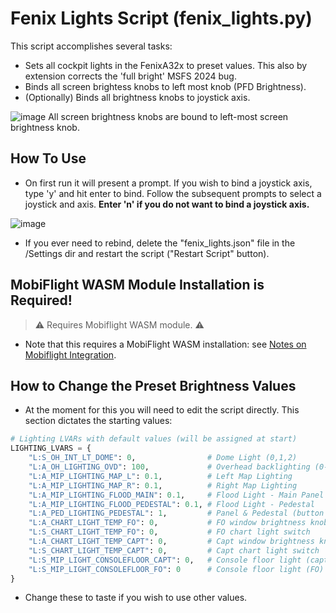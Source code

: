 # Fenix Lights Script (fenix_lights.py)

This script accomplishes several tasks:
- Sets all cockpit lights in the FenixA32x to preset values.  This also by extension corrects the 'full bright' MSFS 2024 bug.
- Binds all screen brightess knobs to left most knob (PFD Brightness).
- (Optionally) Binds all brightness knobs to joystick axis.

![image](https://github.com/user-attachments/assets/7cc9c920-e624-43b1-b5a3-56794bb2a8b4)
All screen brightness knobs are bound to left-most screen brightness knob.

## How To Use
- On first run it will present a prompt.  If you wish to bind a joystick axis, type 'y' and hit enter to bind.  Follow the subsequent prompts to select a joystick and axis. **Enter 'n' if you do not want to bind a joystick axis.**

![image](https://github.com/user-attachments/assets/0cae8eb6-c8f7-4d23-b5e1-217e059d4e73)

- If you ever need to rebind, delete the "fenix_lights.json" file in the /Settings dir and restart the script ("Restart Script" button).

## MobiFlight WASM Module Installation is Required!
> ⚠️ Requires Mobiflight WASM module.  ⚠️
- Note that this requires a MobiFlight WASM installation: see [Notes on Mobiflight Integration](../readme.md#notes-on-mobiflight-integration). 

## How to Change the Preset Brightness Values
- At the moment for this you will need to edit the script directly.  This section dictates the starting values:
``` python
# Lighting LVARs with default values (will be assigned at start)
LIGHTING_LVARS = {
    "L:S_OH_INT_LT_DOME": 0,                # Dome Light (0,1,2)
    "L:A_OH_LIGHTING_OVD": 100,             # Overhead backlighting (0-100)
    "L:A_MIP_LIGHTING_MAP_L": 0.1,          # Left Map Lighting
    "L:A_MIP_LIGHTING_MAP_R": 0.1,          # Right Map Lighting
    "L:A_MIP_LIGHTING_FLOOD_MAIN": 0.1,     # Flood Light - Main Panel
    "L:A_MIP_LIGHTING_FLOOD_PEDESTAL": 0.1, # Flood Light - Pedestal
    "L:A_PED_LIGHTING_PEDESTAL": 1,         # Panel & Pedestal (button backlight)
    "L:A_CHART_LIGHT_TEMP_FO": 0,           # FO window brightness knob
    "L:S_CHART_LIGHT_TEMP_FO": 0,           # FO chart light switch
    "L:A_CHART_LIGHT_TEMP_CAPT": 0,         # Capt window brightness knob
    "L:S_CHART_LIGHT_TEMP_CAPT": 0,         # Capt chart light switch
    "L:S_MIP_LIGHT_CONSOLEFLOOR_CAPT": 0,   # Console floor light (capt)
    "L:S_MIP_LIGHT_CONSOLEFLOOR_FO": 0      # Console floor light (FO)
}
```
- Change these to taste if you wish to use other values.
